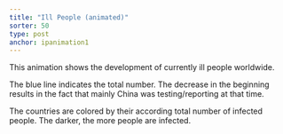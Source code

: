 ```yaml
---
title: "Ill People (animated)"
sorter: 50
type: post
anchor: ipanimation1
---
```


This animation shows the development of currently ill people worldwide.

The blue line indicates the total number. The decrease in the beginning results in the fact that mainly China was testing/reporting at that time.

The countries are colored by their according total number of infected people. The darker, the more people are infected.
